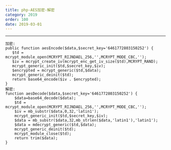 ```yaml
---
title: php-AES加密-解密
category: 2019
order: 100
date: 2019-03-01
---
```

------
	加密:
	public function aesEncode($data,$secret_key='6461772803150252') {
	   $td = mcrypt_module_open(MCRYPT_RIJNDAEL_256,'',MCRYPT_MODE_CBC,'');
	   $iv = mcrypt_create_iv(mcrypt_enc_get_iv_size($td),MCRYPT_RAND);
	   mcrypt_generic_init($td,$secret_key,$iv);
	   $encrypted = mcrypt_generic($td,$data);
	   mcrypt_generic_deinit($td);
	   return base64_encode($iv . $encrypted);
	}
	解密:
	function aesDecode($data,$secret_key='6461772803150252') {
	    $data=base64_decode($data);
	    $td = mcrypt_module_open(MCRYPT_RIJNDAEL_256,'',MCRYPT_MODE_CBC,'');
	    $iv = mb_substr($data,0,32,'latin1');
	    mcrypt_generic_init($td,$secret_key,$iv);
	    $data = mb_substr($data,32,mb_strlen($data,'latin1'),'latin1');
	    $data = mdecrypt_generic($td,$data);
	    mcrypt_generic_deinit($td);
	    mcrypt_module_close($td);
	    return trim($data);
	}
